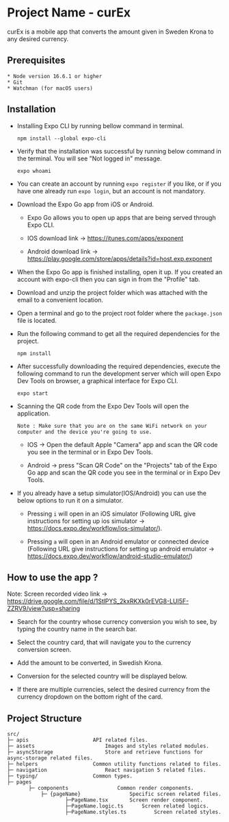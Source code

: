 # Project Name - curEx

curEx is a mobile app that converts the amount given in Sweden Krona to any desired currency.


## Prerequisites

	* Node version 16.6.1 or higher
	* Git
	* Watchman (for macOS users)



## Installation


* Installing Expo CLI by running bellow command in terminal.

	```
	npm install --global expo-cli

	```

* Verify that the installation was successful by running below command in the terminal.
  You will see "Not logged in" message.

	```
	expo whoami

	```

* You can create an account by running `expo register` if you like, or if you have one already run `expo login`, but an account is not mandatory.


* Download the Expo Go app from  iOS or Android.

	* Expo Go allows you to open up apps that are being served through Expo CLI.

	* IOS download link -> https://itunes.com/apps/exponent

	* Android download link -> https://play.google.com/store/apps/details?id=host.exp.exponent


* When the Expo Go app is finished installing, open it up. If you created an account with expo-cli then you can sign in from the "Profile" tab.


* Download and unzip the project folder which was attached with the email to a convenient location.


* Open a terminal and go to the project root folder where the `package.json` file is located.


*  Run the following command to get all the required dependencies for the project.

	```
	npm install
	
	```


* After successfully downloading the required dependencies, execute the following command to run the development server which will open Expo Dev Tools on browser, a graphical interface for Expo CLI.

	```
	expo start

	```


* Scanning the QR code from the Expo Dev Tools will open the application.

	  Note : Make sure that you are on the same WiFi network on your computer and the device you're going to use.

	* IOS -> Open the default Apple "Camera" app and scan the QR code you see in the terminal or in Expo Dev Tools.

	* Android -> press "Scan QR Code" on the "Projects" tab of the Expo Go app and scan the QR code you see in the terminal or in Expo Dev Tools.


* If you already have a setup simulator(IOS/Android) you can use the below options to run it on a simulator.

	* Pressing `i` will open in an iOS simulator (Following URL give instructions for setting up ios simulator -> https://docs.expo.dev/workflow/ios-simulator/). 

	* Pressing `a` will open in an Android emulator or connected device (Following URL give instructions for setting up android emulator -> https://docs.expo.dev/workflow/android-studio-emulator/)



## How to use the app ?


Note: Screen recorded video link -> https://drive.google.com/file/d/1StlPYS_2kxRKXk0rEVG8-LUl5F-ZZRV9/view?usp=sharing


* Search for the country whose currency conversion you wish to see, by typing the country name in the search bar.

* Select the country card, that will navigate you to the currency conversion screen.

* Add the amount to be converted, in Swedish Krona.

* Conversion for the selected country will be displayed below.

* If there are multiple currencies, select the desired currency from the currency dropdown on the bottom right of the card.


## Project Structure

	src/
	├─ apis	  					API related files.
	├─ assets   					Images and styles related modules.
	├─ asyncStorage					Store and retrieve functions for async-storage related files.
	├─ helpers					Common utility functions related to files.
	├─ navigation					React navigation 5 related files.
	├─ typing/					Common types.
	├─ pages
	       ├─ components    			Common render components.
               ├─ {pageName}    			Specific screen related files.
	                   ├─PageName.tsx		Screen render component.
			   		   ├─PageName.logic.ts		Screen related logics.
	                   ├─PageName.styles.ts         Screen related styles.
	
